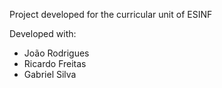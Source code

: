 Project developed for the curricular unit of ESINF

Developed with:
- João Rodrigues
- Ricardo Freitas
- Gabriel Silva

